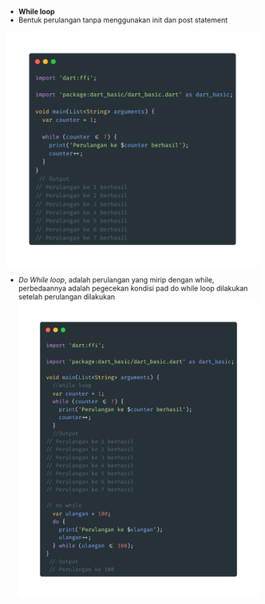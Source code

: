 - **While loop**
- Bentuk perulangan tanpa menggunakan init dan post statement

![While loop](images/while.png)

- _Do While loop_, adalah perulangan yang mirip dengan while, perbedaannya adalah pegecekan kondisi pad do while loop dilakukan setelah perulangan dilakukan
  ![Do While](images/do_while.png)
